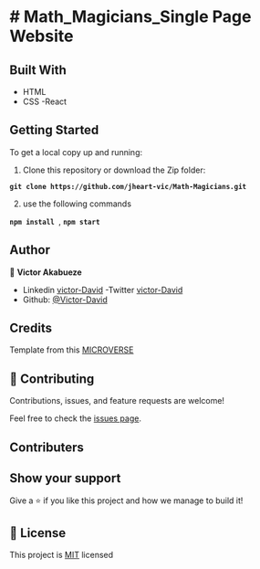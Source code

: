# # Math_Magicians_Single Page Website

## Built With

- HTML
- CSS
-React

## Getting Started

To get a local copy up and running:

1. Clone this repository or download the Zip folder:

**``git clone https://github.com/jheart-vic/Math-Magicians.git``**

2. use the following commands

**``npm install ``**, 
**``npm start``**

## Author

👤 **Victor Akabueze**

- Linkedin [victor-David](linkedin.com/in/victor-chiemerie-302a97230)
-Twitter [victor-David](https://twitter.com/Victorjheart)
- Github: [@Victor-David](https://github.com/jheart-vic)

## Credits

Template from this [MICROVERSE](https://www.microverse.org/)

## 🤝 Contributing

Contributions, issues, and feature requests are welcome!

Feel free to check the [issues page](https://github.com/jheart-vic/Math-Magicians.git/issues).

## Contributers

## Show your support

Give a ⭐️ if you like this project and how we manage to build it!

## 📝 License

This project is [MIT](./MIT.md) licensed